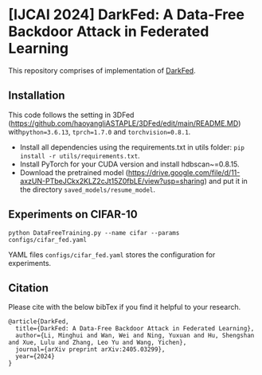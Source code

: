 # [IJCAI 2024] DarkFed: A Data-Free Backdoor Attack in Federated Learning
This repository comprises of implementation of [DarkFed](https://arxiv.org/pdf/2405.03299).

## Installation
This code follows the setting in 3DFed (https://github.com/haoyangliASTAPLE/3DFed/edit/main/README.MD) with`python=3.6.13`, `tprch=1.7.0` and `torchvision=0.8.1`.
* Install all dependencies using the requirements.txt in utils folder: `pip install -r utils/requirements.txt`.
* Install PyTorch for your CUDA version and install hdbscan~=0.8.15.
* Download the pretrained model (https://drive.google.com/file/d/11-axzUN-PTbeJCkx2KLZ2cJt15Z0fbLE/view?usp=sharing) and put it in the directory `saved_models/resume_model`.

## Experiments on CIFAR-10
```
python DataFreeTraining.py --name cifar --params configs/cifar_fed.yaml
```
YAML files `configs/cifar_fed.yaml` stores the configuration for experiments.

## Citation
Please cite with the below bibTex if you find it helpful to your research.
```
@article{DarkFed,
  title={DarkFed: A Data-Free Backdoor Attack in Federated Learning},
  author={Li, Minghui and Wan, Wei and Ning, Yuxuan and Hu, Shengshan and Xue, Lulu and Zhang, Leo Yu and Wang, Yichen},
  journal={arXiv preprint arXiv:2405.03299},
  year={2024}
}
```
